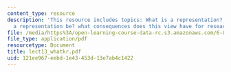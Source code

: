 ```yaml
---
content_type: resource
description: 'This resource includes topics: What is a representation?, what should
  a representation be? what consequences does this view have for research and practice?'
file: /media/https%3A/open-learning-course-data-rc.s3.amazonaws.com/6-871-knowledge-based-applications-systems-spring-2005/121ee967eebd1e43453d13e7ab4c1422_lect13_whatkr.pdf
file_type: application/pdf
resourcetype: Document
title: lect13_whatkr.pdf
uid: 121ee967-eebd-1e43-453d-13e7ab4c1422
---
```


